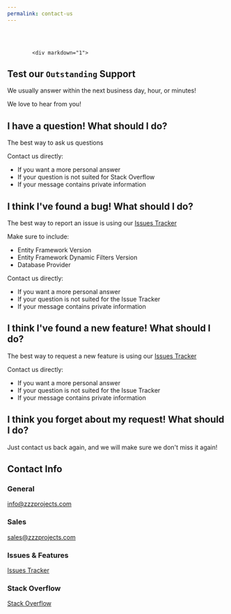 ```yaml
---
permalink: contact-us
---
```


<div class="container" style="margin-top: 60px;">
	<div class="row">
		<div class="col-lg-8 order-2 order-lg-1 wow slideInLeft">
	
			<div markdown="1">
## Test our `Outstanding` Support
We usually answer within the next business day, hour, or minutes!

We love to hear from you!

## I have a question! What should I do?

The best way to ask us questions

Contact us directly:

- If you want a more personal answer
- If your question is not suited for Stack Overflow
- If your message contains private information

## I think I've found a bug! What should I do?
The best way to report an issue is using our [Issues Tracker](https://github.com/zzzprojects/EntityFramework.DynamicFilters/issues)

Make sure to include:
- Entity Framework Version
- Entity Framework Dynamic Filters Version
- Database Provider

Contact us directly:

- If you want a more personal answer
- If your question is not suited for the Issue Tracker
- If your message contains private information

## I think I've found a new feature! What should I do?
The best way to request a new feature is using our [Issues Tracker](https://github.com/zzzprojects/EntityFramework.DynamicFilters/issues)

Contact us directly:

- If you want a more personal answer
- If your question is not suited for the Issue Tracker
- If your message contains private information

## I think you forget about my request! What should I do?
Just contact us back again, and we will make sure we don't miss it again!
</div>
</div>
		<div class="col-lg-4 order-1 order-lg-2">
			<div class="card card-layout-z1 wow slideInRight">
				<div class="card-header">
					<h2>Contact Info</h2>
				</div>
				<div class="card-body">
					<h3>General</h3>
					<a href="mailto:info@zzzprojects.com">info@zzzprojects.com</a>
					<h3>Sales</h3>
					<a href="mailto:sales@zzzprojects.com">sales@zzzprojects.com</a>
					<h3>Issues & Features</h3>
					<a href="https://github.com/zzzprojects/EntityFramework-Extensions/issues" target="_blank">Issues Tracker</a>
					<h3>Stack Overflow</h3>
					<a href="https://stackoverflow.com/questions/tagged/entity-framework-extensions" target="_blank">Stack Overflow</a>
				</div>
			</div>
			<br /><br />
		</div>
	</div>
</div>
